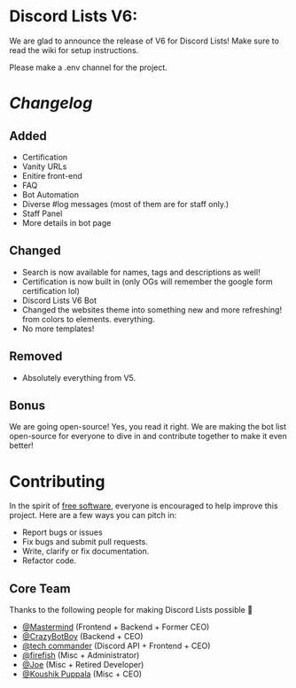 
# Discord Lists V6:

We are glad to announce the release of V6 for Discord Lists! Make sure to read the wiki for setup instructions.

Please make a .env channel for the project.

# _Changelog_

## **Added**
- Certification
- Vanity URLs 
- Enitire front-end
- FAQ
- Bot Automation
- Diverse #log messages (most of them are for staff only.)
- Staff Panel
- More details in bot page

## **Changed**
- Search is now available for names, tags and descriptions as well!
- Certification is now built in (only OGs will remember the google form certification lol)
- Discord Lists V6 Bot
- Changed the websites theme into something new and more refreshing! from colors to elements. everything.
- No more templates!

## **Removed**
- Absolutely everything from V5.

## **Bonus**
We are going open-source! Yes, you read it right. We are making the bot list open-source for everyone to dive in and contribute together to make it even better!


# **Contributing**
In the spirit of [free software](http://www.fsf.org/licensing/essays/free-sw.html), everyone is encouraged to help improve this project. Here are a few ways you can pitch in:

 - Report bugs or issues
 - Fix bugs and submit pull requests.
 - Write, clarify or fix documentation.
 - Refactor code.


## Core Team

Thanks to the following people for making Discord Lists possible 💝
- [@Mastermind](https://github.com/memastermind) (Frontend + Backend + Former CEO)
- [@CrazyBotBoy](https://github.com/pasindudushan) (Backend + CEO)
- [@tech commander](https://github.com/tech-commander) (Discord API + Frontend + CEO)
- [@firefish]() (Misc + Administrator)
- [@Joe]() (Misc + Retired Developer)
- [@Koushik Puppala](https://github.com/koushikpuppala) (Misc + CEO)
